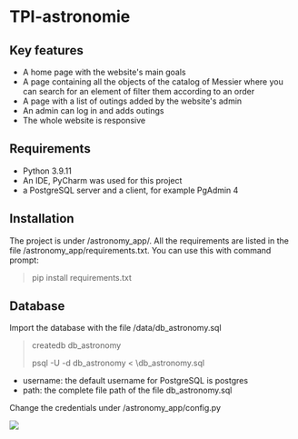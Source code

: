 # TPI-astronomie

## Key features

- A home page with the website's main goals
- A page containing all the objects of the catalog of Messier where you can search for an element of filter them according to an order
-  A page with a list of outings added by the website's admin
- An admin can log in and adds outings
- The whole website is responsive

## Requirements

- Python 3.9.11
- An IDE, PyCharm was used for this project
- a PostgreSQL server and a client, for example PgAdmin 4

## Installation

The project is under /astronomy_app/.  All the requirements are listed in the file /astronomy_app/requirements.txt. You can use this with command prompt:

> pip install requirements.txt

## Database

Import the database with the file /data/db_astronomy.sql

> createdb db_astronomy
>
> psql -U <username> -d db_astronomy <  <path>\db_astronomy.sql

- username: the default username for PostgreSQL is postgres
- path: the complete file path of the file db_astronomy.sql



Change the credentials under /astronomy_app/config.py

![](C:\TPI\img\db-credentials.png)




